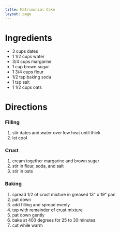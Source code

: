 ```yaml
---
title: Matrimonial Cake
layout: page
---
```


# Ingredients

* 3 cups dates
* 1 1/2 cups water
* 3/4 cups margarine
* 1 cup brown sugar
* 1 3/4 cups flour
* 1/2 tsp baking soda
* 1 tsp salt
* 1 1/2 cups oats

# Directions

### Filling

1. stir dates and water over low heat until thick
1. let cool

### Crust

1. cream together margarine and brown sugar
1. stir in flour, soda, and salt
1. stir in oats

### Baking

1. spread 1/2 of crust mixture in greased 13" x 19" pan
1. pat down
1. add filling and spread evenly
1. top with remainder of crust mixture
1. pat down gently
1. bake at 400 degrees for 25 to 30 minutes
1. cut while warm

